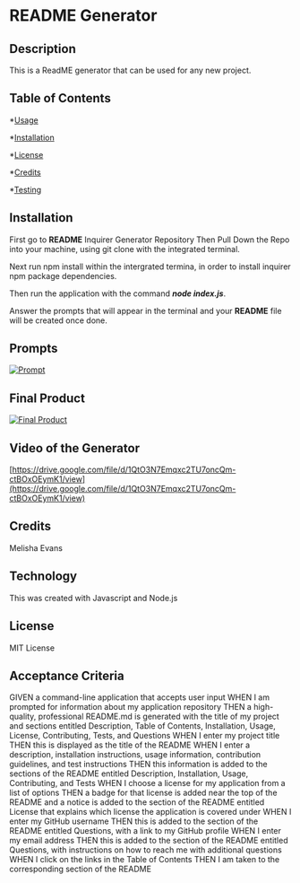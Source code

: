 # README Generator

## Description

This is a ReadME generator that can be used for any new project.

## Table of Contents

*[Usage](#Usage)

*[Installation](#Installation)

*[License](#License)

*[Credits](#Credits)

*[Testing](#Testing)

## Installation

First go to **README** Inquirer Generator Repository Then Pull Down the Repo into your machine, using git clone with the integrated terminal.

Next run npm install within the intergrated termina, in order to install inquirer npm package dependencies.

Then run the application with the command ***node index.js***.

Answer the prompts that will appear in the terminal and your **README** file will be created once done.

## Prompts

[![Prompt](https://github.com/Screenshot.png)](https://github.com/blob/main/Images/prompts.jpg)

## Final Product

[![Final Product](https://github.com//raw/main/Images/READMESCREENSHOT.png)](https://github.com/Generator/blob/main/Images/READMESCREENSHOT.png)

## Video of the Generator

[https://drive.google.com/file/d/1QtO3N7Emqxc2TU7oncQm-ctBOxOEymK1/view](https://drive.google.com/file/d/1QtO3N7Emqxc2TU7oncQm-ctBOxOEymK1/view)

## Credits

Melisha Evans

## Technology

This was created with Javascript and Node.js

## License

MIT License

## Acceptance Criteria

GIVEN a command-line application that accepts user input WHEN I am prompted for information about my application repository THEN a high-quality, professional README.md is generated with the title of my project and sections entitled Description, Table of Contents, Installation, Usage, License, Contributing, Tests, and Questions WHEN I enter my project title THEN this is displayed as the title of the README WHEN I enter a description, installation instructions, usage information, contribution guidelines, and test instructions THEN this information is added to the sections of the README entitled Description, Installation, Usage, Contributing, and Tests WHEN I choose a license for my application from a list of options THEN a badge for that license is added near the top of the README and a notice is added to the section of the README entitled License that explains which license the application is covered under WHEN I enter my GitHub username THEN this is added to the section of the README entitled Questions, with a link to my GitHub profile WHEN I enter my email address THEN this is added to the section of the README entitled Questions, with instructions on how to reach me with additional questions WHEN I click on the links in the Table of Contents THEN I am taken to the corresponding section of the README
